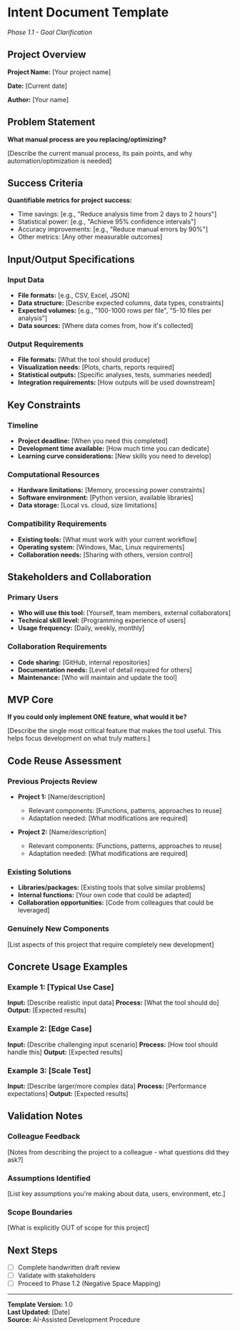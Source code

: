 # Intent Document Template

*Phase 1.1 - Goal Clarification*

## Project Overview

**Project Name:** [Your project name]

**Date:** [Current date]

**Author:** [Your name]

## Problem Statement

**What manual process are you replacing/optimizing?**

[Describe the current manual process, its pain points, and why automation/optimization is needed]

## Success Criteria

**Quantifiable metrics for project success:**

- Time savings: [e.g., "Reduce analysis time from 2 days to 2 hours"]
- Statistical power: [e.g., "Achieve 95% confidence intervals"]
- Accuracy improvements: [e.g., "Reduce manual errors by 90%"]
- Other metrics: [Any other measurable outcomes]

## Input/Output Specifications

### Input Data
- **File formats:** [e.g., CSV, Excel, JSON]
- **Data structure:** [Describe expected columns, data types, constraints]
- **Expected volumes:** [e.g., "100-1000 rows per file", "5-10 files per analysis"]
- **Data sources:** [Where data comes from, how it's collected]

### Output Requirements
- **File formats:** [What the tool should produce]
- **Visualization needs:** [Plots, charts, reports required]
- **Statistical outputs:** [Specific analyses, tests, summaries needed]
- **Integration requirements:** [How outputs will be used downstream]

## Key Constraints

### Timeline
- **Project deadline:** [When you need this completed]
- **Development time available:** [How much time you can dedicate]
- **Learning curve considerations:** [New skills you need to develop]

### Computational Resources
- **Hardware limitations:** [Memory, processing power constraints]
- **Software environment:** [Python version, available libraries]
- **Data storage:** [Local vs. cloud, size limitations]

### Compatibility Requirements
- **Existing tools:** [What must work with your current workflow]
- **Operating system:** [Windows, Mac, Linux requirements]
- **Collaboration needs:** [Sharing with others, version control]

## Stakeholders and Collaboration

### Primary Users
- **Who will use this tool:** [Yourself, team members, external collaborators]
- **Technical skill level:** [Programming experience of users]
- **Usage frequency:** [Daily, weekly, monthly]

### Collaboration Requirements
- **Code sharing:** [GitHub, internal repositories]
- **Documentation needs:** [Level of detail required for others]
- **Maintenance:** [Who will maintain and update the tool]

## MVP Core

**If you could only implement ONE feature, what would it be?**

[Describe the single most critical feature that makes the tool useful. This helps focus development on what truly matters.]

## Code Reuse Assessment

### Previous Projects Review
- **Project 1:** [Name/description]
  - Relevant components: [Functions, patterns, approaches to reuse]
  - Adaptation needed: [What modifications are required]
  
- **Project 2:** [Name/description]
  - Relevant components: [Functions, patterns, approaches to reuse]
  - Adaptation needed: [What modifications are required]

### Existing Solutions
- **Libraries/packages:** [Existing tools that solve similar problems]
- **Internal functions:** [Your own code that could be adapted]
- **Collaboration opportunities:** [Code from colleagues that could be leveraged]

### Genuinely New Components
[List aspects of this project that require completely new development]

## Concrete Usage Examples

### Example 1: [Typical Use Case]
**Input:** [Describe realistic input data]
**Process:** [What the tool should do]
**Output:** [Expected results]

### Example 2: [Edge Case]
**Input:** [Describe challenging input scenario]
**Process:** [How tool should handle this]
**Output:** [Expected results]

### Example 3: [Scale Test]
**Input:** [Describe larger/more complex data]
**Process:** [Performance expectations]
**Output:** [Expected results]

## Validation Notes

### Colleague Feedback
[Notes from describing the project to a colleague - what questions did they ask?]

### Assumptions Identified
[List key assumptions you're making about data, users, environment, etc.]

### Scope Boundaries
[What is explicitly OUT of scope for this project]

## Next Steps

- [ ] Complete handwritten draft review
- [ ] Validate with stakeholders
- [ ] Proceed to Phase 1.2 (Negative Space Mapping)

---

**Template Version:** 1.0  
**Last Updated:** [Date]  
**Source:** AI-Assisted Development Procedure